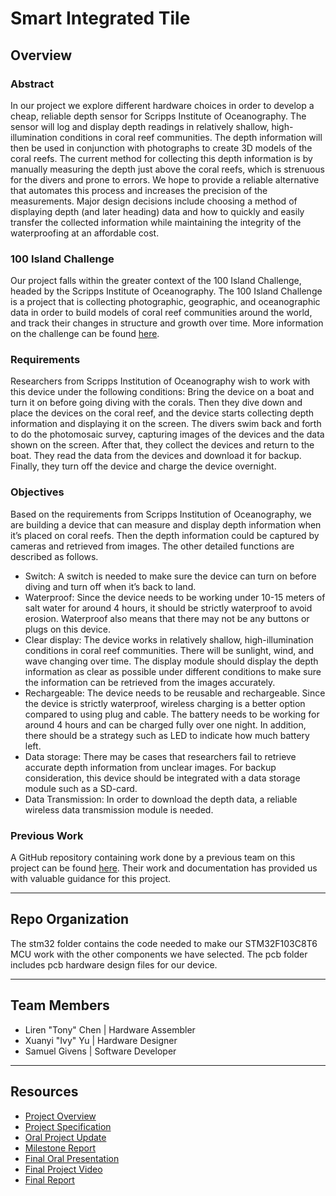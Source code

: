 # Smart Integrated Tile
## Overview
### Abstract
In our project we explore different hardware choices in order to develop a cheap, reliable depth sensor for Scripps Institute of Oceanography. The sensor will log and display depth readings in relatively shallow, high-illumination conditions in coral reef communities. The depth information will then be used in conjunction with photographs to create 3D models of the coral reefs. The current method for collecting this depth information is by manually measuring the depth just above the coral reefs, which is strenuous for the divers and prone to errors. We hope to provide a reliable alternative that automates this process and increases the precision of the measurements. Major design decisions include choosing a method of displaying depth (and later heading) data and how to quickly and easily transfer the collected information while maintaining the integrity of the waterproofing at an affordable cost.

### 100 Island Challenge
Our project falls within the greater context of the 100 Island Challenge, headed by the Scripps Institute of Oceanography. The 100 Island Challenge is a project that is collecting photographic, geographic, and oceanographic data in order to build models of coral reef communities around the world, and track their changes in structure and growth over time. More information on the challenge can be found [here](http://100islandchallenge.org/).

### Requirements
Researchers from Scripps Institution of Oceanography wish to work with this device under the following conditions: Bring the device on a boat and turn it on before going diving with the corals. Then they dive down and place the devices on the coral reef, and the device starts collecting depth information and displaying it on the screen. The divers swim back and forth to do the photomosaic survey, capturing images of the devices and the data shown on the screen. After that, they collect the devices and return to the boat. They read the data from the devices and download it for backup. Finally, they turn off the device and charge the device overnight.

### Objectives
Based on the requirements from Scripps Institution of Oceanography, we are building a device that can measure and display depth information when it’s placed on coral reefs. Then the depth information could be captured by cameras and retrieved from images. The other detailed functions are described as follows.
* Switch: A switch is needed to make sure the device can turn on before diving and turn off when it’s back to land. 
* Waterproof: Since the device needs to be working under 10-15 meters of salt water for around 4 hours, it should be strictly waterproof to avoid erosion. Waterproof also means that there may not be any buttons or plugs on this device.
* Clear display: The device works in relatively shallow, high-illumination conditions in coral reef communities. There will be sunlight, wind, and wave changing over time. The display module should display the depth information as clear as possible under different conditions to make sure the information can be retrieved from the images accurately.
* Rechargeable: The device needs to be reusable and rechargeable. Since the device is strictly waterproof, wireless charging is a better option compared to using plug and cable. The battery needs to be working for around 4 hours and can be charged fully over one night. In addition, there should be a strategy such as LED to indicate how much battery left.
* Data storage: There may be cases that researchers fail to retrieve accurate depth information from unclear images. For backup consideration, this device should be integrated with a data storage module such as a SD-card.
* Data Transmission: In order to download the depth data, a reliable wireless data transmission module is needed.

### Previous Work
A GitHub repository containing work done by a previous team on this project can be found [here](https://github.com/UCSD-E4E/coral-reef-mapping). Their work and documentation has provided us with valuable guidance for this project.

***

## Repo Organization
The stm32 folder contains the code needed to make our STM32F103C8T6 MCU work with the other components we have selected. The pcb folder includes pcb hardware design files for our device.

***

## Team Members
* Liren "Tony" Chen | Hardware Assembler
* Xuanyi "Ivy" Yu | Hardware Designer
* Samuel Givens | Software Developer

***

## Resources
* [Project Overview](https://drive.google.com/open?id=1Pus6sJ2qkKndr-W4F6nYFhtnWSXx7cwhct0EHbMCYVM)
* [Project Specification](https://drive.google.com/open?id=1e_64vk2hLm1WlwG5i0ryWBhBv_sy5NsdDfYOwhg4feA)
* [Oral Project Update](https://drive.google.com/open?id=1aEZSikz7JAXXPAU3vB3pFT56Vzhgw5z4WsIUU1GbcwE)
* [Milestone Report](https://drive.google.com/open?id=1EIhdwy2Vkavuux3ikYEyF9vRjz64th1LstWmFr8qIqA)
* [Final Oral Presentation](https://drive.google.com/open?id=1kZK5IM6NcCPRbsSYnko_ywsIkHWHUEnm4WjG7Nfi0os)
* [Final Project Video]()
* [Final Report](https://drive.google.com/open?id=1XefbvaYMcaKPTqKhkapIGFox0DjAbMtDtrPGPohWkk4)

